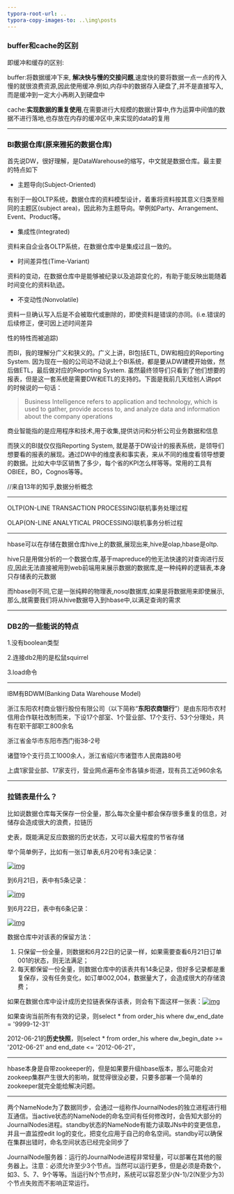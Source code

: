 ```yaml
---
typora-root-url: ..
typora-copy-images-to: ..\img\posts
---
```


### buffer和cache的区别

即缓冲和缓存的区别:

buffer:将数据缓冲下来, **解决快与慢的交接问题**,速度快的要将数据一点一点的传入慢的就很浪费资源,因此使用缓冲.例如,内存中的数据存入硬盘了,并不是直接写入,而是缓冲到一定大小再刷入到硬盘中

cache:**实现数据的重复使用**,在需要进行大规模的数据计算中,作为运算中间值的数据不进行落地,也存放在内存的缓冲区中,来实现的data的复用

----

### BI数据仓库(原来雅拓的数据仓库)

首先说DW，很好理解，是DataWarehouse的缩写，中文就是数据仓库。最主要的特点如下

- 主题导向(Subject-Oriented)

有别于一般OLTP系统，数据仓库的资料模型设计，着重将资料按其意义归类至相同的主题区(subject area)，因此称为主题导向。举例如Party、Arrangement、Event、Product等。

- 集成性(Integrated)

资料来自企业各OLTP系统，在数据仓库中是集成过且一致的。

- 时间差异性(Time-Variant)

资料的变动，在数据仓库中是能够被纪录以及追踪变化的，有助于能反映出能随着时间变化的资料轨迹。

- 不变动性(Nonvolatile)

资料一旦确认写入后是不会被取代或删除的，即使资料是错误的亦同。(i.e.错误的后续修正，便可因上述时间差异

性的特性而被追踪)

而BI，我的理解分广义和狭义的。广义上讲，BI包括ETL, DW和相应的Reporting System. 因为现在一般的公司动不动说上个BI系统，都是要从DW建模开始做，然后做ETL，最后做对应的Reporting System. 虽然最终领导们只看到了他们想要的报表，但是这一套系统是需要DW和ETL的支持的。下面是我前几天给别人讲ppt的时候说的一句话：

> Business Intelligence refers to application and technology, which is used to gather, provide access to, and analyze data and information about the company operations

商业智能指的是应用程序和技术,用于收集,提供访问和分析公司业务数据和信息

而狭义的BI就仅仅指Reporting System, 就是基于DW设计的报表系统，是领导们想要看的报表的展现。通过DW中的维度表和事实表，来从不同的维度看领导想要的数据。比如大中华区销售了多少，每个省的KPI怎么样等等。常用的工具有OBIEE，BO，Cognos等等。

//来自13年的知乎,数据分析概念

---

OLTP(ON-LINE TRANSACTION PROCESSING)联机事务处理过程

OLAP(ON-LINE ANALYTICAL PROCESSING)联机事务分析过程

---

hbase可以在存储在数据仓库hive上的数据,展现出来,hive是olap,hbase是oltp.

hive只是用做分析的一个数据仓库,基于mapreduce的他无法快速的对查询进行反应,因此无法直接被用到web前端用来展示数据的数据库,是一种纯粹的逻辑表,本身只存储表的元数据

而hbase则不同,它是一张纯粹的物理表,nosql数据库,如果是将数据用来即使展示,那么,就需要我们将从hive数据导入到hbase中,以满足查询的需求

---

### DB2的一些能说的特点

1.没有boolean类型

2.连接db2用的是松鼠squirrel

3.load命令

---

IBM有BDWM(Banking Data Warehouse Model)

浙江东阳农村商业银行股份有限公司（以下简称“**东阳农商银行**”）是由东阳市农村信用合作联社改制而来，下设17个部室、1个营业部、17个支行、53个分理处，共有在职干部职工800余名

浙江省金华市东阳市西门街38-2号

诸暨19个支行员工1000余人，浙江省绍兴市诸暨市人民南路80号

上虞1家营业部、17家支行，营业网点遍布全市各镇乡街道，现有员工近960余名

---

### 拉链表是什么？

比如说数据仓库每天保存一份全量，那么每次全量中都会保存很多重复的信息，对储存会造成很大的浪费，拉链历

史表，既能满足反应数据的历史状态，又可以最大程度的节省存储

举个简单例子，比如有一张订单表,6月20号有3条记录：

[![img](http://attach.dataguru.cn/attachments/portal/201308/08/133510qxpmmh8qp8prr7lh.png)](http://attach.dataguru.cn/attachments/portal/201308/08/133510qxpmmh8qp8prr7lh.png)

到6月21日，表中有5条记录：

[![img](http://attach.dataguru.cn/attachments/portal/201308/08/1335321gqiay5titqmigna.png)](http://attach.dataguru.cn/attachments/portal/201308/08/1335321gqiay5titqmigna.png)

到6月22日，表中有6条记录：

[![img](http://attach.dataguru.cn/attachments/portal/201308/08/133609tiaag1dba8atwiag.png)](http://attach.dataguru.cn/attachments/portal/201308/08/133609tiaag1dba8atwiag.png)

数据仓库中对该表的保留方法：

1. 只保留一份全量，则数据和6月22日的记录一样，如果需要查看6月21日订单001的状态，则无法满足；
2. 每天都保留一份全量，则数据仓库中的该表共有14条记录，但好多记录都是重复保存，没有任务变化，如订单002,004，数据量大了，会造成很大的存储浪费；

如果在数据仓库中设计成历史拉链表保存该表，则会有下面这样一张表：[![img](http://attach.dataguru.cn/attachments/portal/201308/08/13363028cg41y11ko2k8ko.png)](http://attach.dataguru.cn/attachments/portal/201308/08/13363028cg41y11ko2k8ko.png)

如果查询当前所有有效的记录，则select * from order_his where dw_end_date = '9999-12-31'

2012-06-21的**历史快照**，则select * from order_his where dw_begin_date >= '2012-06-21' and end_date <= '2012-06-21'，

----

hbase本身是自带zookeeper的，但是如果要升级hbase版本，那么可能会对zookeep集群产生很大的影响，就觉得很没必要，只要多部署一个简单的zookeeper就完全能给解决问题。

---

两个NameNode为了数据同步，会通过一组称作JournalNodes的独立进程进行相互通信。当active状态的NameNode的命名空间有任何修改时，会告知大部分的JournalNodes进程。standby状态的NameNode有能力读取JNs中的变更信息，并且一直监控edit log的变化，把变化应用于自己的命名空间。standby可以确保在集群出错时，命名空间状态已经完全同步了

 JournalNode服务器：运行的JournalNode进程非常轻量，可以部署在其他的服务器上。注意：必须允许至少3个节点。当然可以运行更多，但是必须是奇数个，如3、5、7、9个等等。当运行N个节点时，系统可以容忍至少(N-1)/2(N至少为3)个节点失败而不影响正常运行。